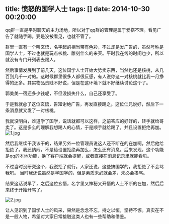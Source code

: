 title: 愤怒的国学人士
tags: []
date: 2014-10-30 00:20:00
---

qq群一直是平时聊天的主力场地，所以对于qq群的管理是属于爱搭不理。看见广告了就随手踢。要是没被看见，也就不管了。

群里一直有一个叫玄悟，名字起的相当带有色彩，不过却是发广告的，虽然号称是国学人士，不过也就是玩点核桃、雕刻什么的来买。平时我在线的时间也少，所以就没有专门开列表去踢人。

然后事情发展到了前几天，这位国学人士开始大势卖东西，当然也还是核桃，从几百到几千一对的。这时候群里很多人都很反感，有人说你这一对核桃就比我一月挣得的还多。其实物品贵贱不好说，但是在这环境下就不好继续讨论这个了。

郭美美一宿还多少钱呢，不但没损失什么，自己还享受了。

于是我就@了这位玄悟，告知谢绝广告，再发直接踢之。这位仁兄说好，然后下一条消息就又发了一对核桃。

我就没明白，难道学了国学，说话就都可以这样，之前答应的好好的，转手就给哥卖了。这是多么的理解我想踢人的心情，于是顺手就给踢了，并且设置拒绝再加。![1.jpg](http://blog.fea-shine.com/usr/uploads/2014/10/2031934715.jpg)

然后我继续干我该干的，结果另外一位管理员说这人还不断在的在加啊，然后他给拒绝了。我还纳闷，不是给设置拒绝再加么，怎么还有消息。后来发现，这个功能是qq的本地功能，换了客户端就会提醒，或者直接在消息记录里就能看见。

不过当时没研究这个，我说拒了就行。人家还说，这些搞国学的，我拒绝了不会骂我吧。 当时我还说虽然是学国学的，但是素质未必就会差，未必会挨骂。

结果这话说早了，之后这位玄悟，名字里又神秘又开悟的人士不断的在加，然后后来终于开始开骂了。

![2.jpg](http://blog.fea-shine.com/usr/uploads/2014/10/3673008350.jpg)

让人见识到了国学人士的风采，果然是念念不忘，持之以恒，坚持不懈。真实在不是一般人物，希望对大家日常接触这类人也有一些帮助和借鉴。